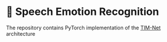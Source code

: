 # 🦇 Speech Emotion Recognition 
The repository contains PyTorch implementation of the [TIM-Net](https://arxiv.org/abs/2211.08233) architecture
